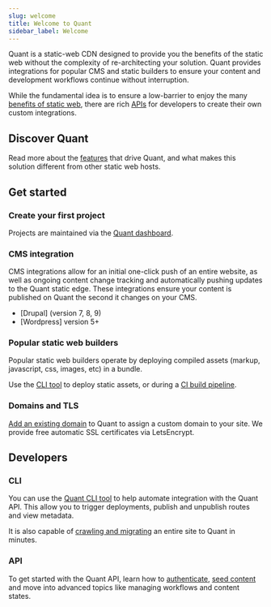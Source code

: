 ```yaml
---
slug: welcome
title: Welcome to Quant
sidebar_label: Welcome
---
```


Quant is a static-web CDN designed to provide you the benefits of the static web without the complexity of re-architecting your solution. Quant provides integrations for popular CMS and static builders to ensure your content and development workflows continue without interruption.

While the fundamental idea is to ensure a low-barrier to enjoy the many [benefits of static web](https://www.quantcdn.io/benefits), there are rich [APIs](/docs/api/get-started) for developers to create their own custom integrations.

## Discover Quant

Read more about the [features](https://www.quantcdn.io/features) that drive Quant, and what makes this solution different from other static web hosts.


## Get started

### Create your first project

Projects are maintained via the [Quant dashboard](/docs/dashboard/get-started).

### CMS integration

CMS integrations allow for an initial one-click push of an entire website, as well as ongoing content change tracking and automatically pushing updates to the Quant static edge. These integrations ensure your content is published on Quant the second it changes on your CMS.

* [Drupal] (version 7, 8, 9)
* [Wordpress] version 5+

### Popular static web builders

Popular static web builders operate by deploying compiled assets (markup, javascript, css, images, etc) in a bundle.

Use the [CLI tool](/docs/cli/get-started) to deploy static assets, or during a [CI build pipeline](/docs/cli/continuous-integration).

### Domains and TLS
[Add an existing domain](/docs/dashboard/domains) to Quant to assign a custom domain to your site. We provide free automatic SSL certificates via LetsEncrypt.


## Developers
### CLI
You can use the [Quant CLI tool](/docs/cli/get-started) to help automate integration with the Quant API. This allow you to trigger deployments, publish and unpublish routes and view metadata.

It is also capable of [crawling and migrating](/docs/cli/crawler) an entire site to Quant in minutes.

### API
To get started with the Quant API, learn how to [authenticate](docs/api/get-started#make-a-request), [seed content](/docs/api/get-started#sending-content-to-the-api) and move into advanced topics like managing workflows and content states.
